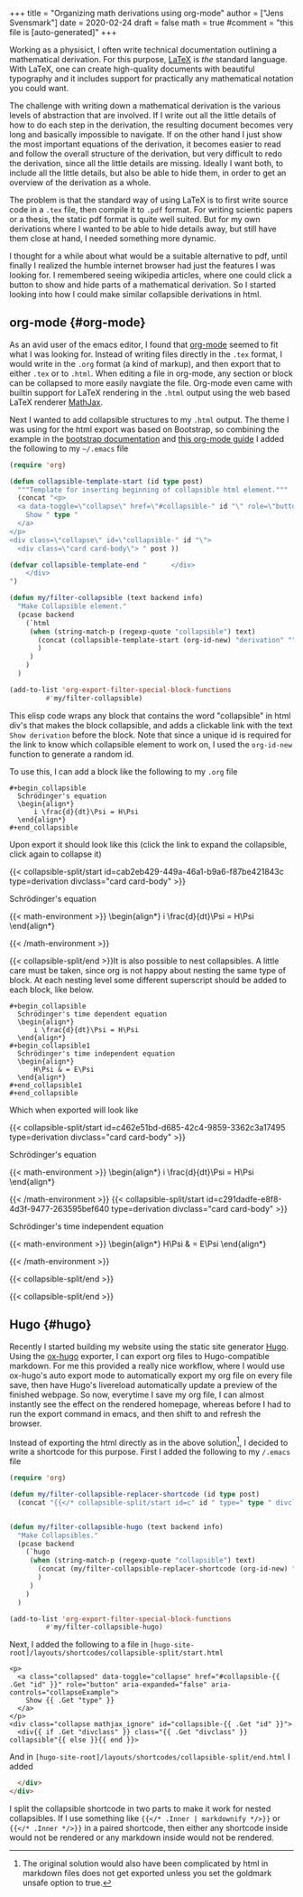 +++
title = "Organizing math derivations using org-mode"
author = ["Jens Svensmark"]
date = 2020-02-24
draft = false
math = true
#comment = "this file is [auto-generated]"
+++

Working as a physisict, I often write technical documentation
outlining a mathematical derivation. For this purpose, [LaTeX](https://www.latex-project.org/) is _the_
standard language. With LaTeX, one can create high-quality documents
with beautiful typography and it includes support for practically any
mathematical notation you could want.

The challenge with writing down a mathematical derivation is the
various levels of abstraction that are involved. If I write out all
the little details of how to do each step in the derivation, the
resulting document becomes very long and basically impossible to
navigate. If on the other hand I just show the most important
equations of the derivation, it becomes easier to read and follow the
overall structure of the derivation, but very difficult to redo the
derivation, since all the little details are missing. Ideally I want
both, to include all the little details, but also be able to hide
them, in order to get an overview of the derivation as a whole.

The problem is that the standard way of using LaTeX is to first write
source code in a `.tex` file, then compile it to `.pdf` format. For
writing scientic papers or a thesis, the static pdf format is quite
well suited. But for my own derivations where I wanted to be able to
hide details away, but still have them close at hand, I needed
something more dynamic.

I thought for a while about what would be a suitable alternative to
pdf, until finally I realized the humble internet browser had just the
features I was looking for. I remembered seeing wikipedia articles,
where one could click a button to show and hide parts of a
mathematical derivation. So I started looking into how I could
make similar collapsible derivations in html.


## org-mode {#org-mode}

As an avid user of the emacs editor, I found that [org-mode](https://orgmode.org/) seemed to
fit what I was looking for. Instead of writing files directly in the
`.tex` format, I would write in the `.org` format (a kind of markup),
and then export that to either `.tex` or to `.html`. When editing a
file in org-mode, any section or block can be collapsed to more easily
navgiate the file. Org-mode even came with builtin support for LaTeX
rendering in the `.html` output using the web based LaTeX renderer
[MathJax](https://www.mathjax.org/).

Next I wanted to add collapsible structures to my `.html` output.  The
theme I was using for the html export was based on Bootstrap, so
combining the example in the [bootstrap documentation](https://getbootstrap.com/docs/4.0/components/collapse/#example) and [this org-mode
guide](https://orgmode.org/manual/Advanced-Export-Configuration.html) I added the following to my `~/.emacs` file

```lisp
(require 'org)

(defun collapsible-template-start (id type post)
  """Template for inserting beginning of collapsible html element."""
  (concat "<p>
  <a data-toggle=\"collapse\" href=\"#collapsible-" id "\" role=\"button\" aria-expanded=\"false\" aria-controls=\"collapseExample\">
    Show " type "
  </a>
</p>
<div class=\"collapse\" id=\"collapsible-" id "\">
  <div class=\"card card-body\"> " post ))

(defvar collapsible-template-end "      </div>
    </div>
")

(defun my/filter-collapsible (text backend info)
  "Make Collapsible element."
  (pcase backend
    (`html
     (when (string-match-p (regexp-quote "collapsible") text)
       (concat (collapsible-template-start (org-id-new) "derivation" "") text collapsible-template-end)
       )
     )
    )
  )

(add-to-list 'org-export-filter-special-block-functions
	     #'my/filter-collapsible)
```

This elisp code wraps any block that contains the word "collapsible"
in html div's that makes the block collapsible, and adds a clickable
link with the text `Show derivation` before the block. Note that since
a unique id is required for the link to know which collapsible element
to work on, I used the `org-id-new` function to generate a random id.

To use this, I can add a block like the following to my `.org` file

```nil
#+begin_collapsible
  Schrödinger's equation
  \begin{align*}
      i \frac{d}{dt}\Psi = H\Psi
  \end{align*}
#+end_collapsible
```

Upon export it should look like this (click the link to expand the
collapsible, click again to collapse it)

{{< collapsible-split/start id=cab2eb429-449a-46a1-b9a6-f87be421843c type=derivation divclass="card card-body" >}}<div class="collapsible">
  <div></div>

Schrödinger's equation

{{< math-environment >}}
\begin{align*}
    i \frac{d}{dt}\Psi = H\Psi
\end{align*}

{{< /math-environment >}}

</div>

{{< collapsible-split/end >}}It is also possible to nest collapsibles. A little care must be taken,
since org is not happy about nesting the same type of block. At each
nesting level some different superscript should be added to each
block, like below.

```nil
#+begin_collapsible
  Schrödinger's time dependent equation
  \begin{align*}
      i \frac{d}{dt}\Psi = H\Psi
  \end{align*}
#+begin_collapsible1
  Schrödinger's time independent equation
  \begin{align*}
      H\Psi & = E\Psi
  \end{align*}
#+end_collapsible1
#+end_collapsible
```

Which when exported will look like

{{< collapsible-split/start id=c462e51bd-d685-42c4-9859-3362c3a17495 type=derivation divclass="card card-body" >}}<div class="collapsible">
  <div></div>

Schrödinger's equation

{{< math-environment >}}
\begin{align*}
    i \frac{d}{dt}\Psi = H\Psi
\end{align*}

{{< /math-environment >}}
{{< collapsible-split/start id=c291dadfe-e8f8-4d3f-9477-263595bef640 type=derivation divclass="card card-body" >}}<div class="collapsible1">
  <div></div>

Schrödinger's time independent equation

{{< math-environment >}}
\begin{align*}
    H\Psi & = E\Psi
\end{align*}

{{< /math-environment >}}

</div>

{{< collapsible-split/end >}}

</div>

{{< collapsible-split/end >}}


## Hugo {#hugo}

Recently I started building my website using the static site generator
[Hugo](https://gohugo.io/). Using the [ox-hugo](https://ox-hugo.scripter.co/) exporter, I can export org files to
Hugo-compatible markdown. For me this provided a really nice workflow,
where I would use ox-hugo's auto export mode to automatically export
my org file on every file save, then have Hugo's livereload
automatically update a preview of the finished webpage. So now,
everytime I save my org file, I can almost instantly see the effect on
the rendered homepage, whereas before I had to run the export command
in emacs, and then shift to and refresh the browser.

Instead of exporting the html directly as in the above solution[^fn:1],
I decided to write a shortcode for this purpose. First I added the
following to my `/.emacs` file

```lisp
(require 'org)

(defun my/filter-collapsible-replacer-shortcode (id type post)
  (concat "{{</* collapsible-split/start id=c" id " type=" type " divclass=\"card card-body\" */>}}"  post ))


(defun my/filter-collapsible-hugo (text backend info)
  "Make Collapsibles."
  (pcase backend
    (`hugo
     (when (string-match-p (regexp-quote "collapsible") text)
       (concat (my/filter-collapsible-replacer-shortcode (org-id-new) "derivation" "") text "{{</* collapsible-split/end */>}}")
       )
     )
    )
  )

(add-to-list 'org-export-filter-special-block-functions
	     #'my/filter-collapsible-hugo)
```

Next, I added the following to a file in
`[hugo-site-root]/layouts/shortcodes/collapsible-split/start.html`

```nil
<p>
  <a class="collapsed" data-toggle="collapse" href="#collapsible-{{ .Get "id" }}" role="button" aria-expanded="false" aria-controls="collapseExample">
    Show {{ .Get "type" }}
  </a>
</p>
<div class="collapse mathjax_ignore" id="collapsible-{{ .Get "id" }}">
  <div{{ if .Get "divclass" }} class="{{ .Get "divclass" }} collapsible"{{ else }}{{ end }}>
```

And in `[hugo-site-root]/layouts/shortcodes/collapsible-split/end.html` I added

```html
  </div>
</div>
```

I split the collapsible shortcode in two parts to make it work for
nested collapsibles. If I use something like `{{</* .Inner |
markdownify */>}}` or `{{</* .Inner */>}}` in a paired shortcode, then
either any shortcode inside would not be rendered or any markdown
inside would not be rendered.

[^fn:1]: The original solution would also have been complicated by html in markdown files does not get exported unless you set the goldmark unsafe option to true.
